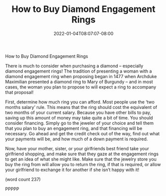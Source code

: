 ﻿---
title: "How to Buy Diamond Engagement Rings"
date: 2022-01-04T08:07:07-08:00
description: "Diamonds Tips for Web Success"
featured_image: "/images/Diamonds.jpg"
tags: ["Diamonds"]
---

How to Buy Diamond Engagement Rings

There is much to consider when purchasing 
a diamond – especially diamond 
engagement rings! The tradition of 
presenting a woman with a diamond 
engagement ring when proposing began in 
1477 when Archduke Maximilian presented 
a diamond ring to Mary of Burgundy – and 
in most cases, the woman you plan to 
propose to will expect a ring to accompany 
that proposal!

First, determine how much ring you can 
afford. Most people use the ‘two months 
salary’ rule. This means that the ring should 
cost the equivalent of two months of your 
current salary. Because you have other bills 
to pay, saving up this amount of money may 
take quite a bit of time. You should consider 
financing. Simply go to the jeweler of your 
choice and tell them that you plan to buy an 
engagement ring, and that financing will be 
necessary. Go ahead and get the credit 
check out of the way, find out what your 
payments will be, and how much of a down 
payment is required.

Now, have your mother, sister, or your 
girlfriends best friend take your girlfriend 
shopping, and make sure that they gaze at 
the engagement rings to get an idea of what 
she might like. Make sure that the jewelry 
store you buy the ring from will allow you to 
return the ring, if that is required, or allow 
your girlfriend to exchange it for another if 
she isn’t happy with it!

(word count 237)

PPPPP

